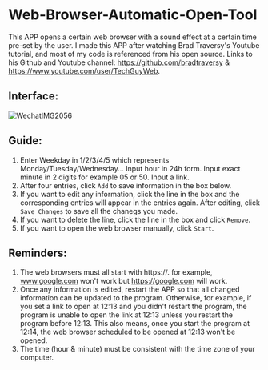 # Web-Browser-Automatic-Open-Tool

This APP opens a certain web browser with a sound effect at a certain time pre-set by the user. I made this APP after watching Brad Traversy's Youtube tutorial, and most of my code is referenced from his open source. Links to his Github and Youtube channel: https://github.com/bradtraversy & https://www.youtube.com/user/TechGuyWeb. 

## Interface:
  ![WechatIMG2056](https://user-images.githubusercontent.com/71456398/114523986-671e1c80-9c77-11eb-8f3e-5e763d129563.jpeg)

## Guide:
  1. Enter Weekday in 1/2/3/4/5 which represents Monday/Tuesday/Wednesday... Input hour in 24h form. Input exact minute in 2 digits for example 05 or 50. Input a link. 
  2. After four entries, click <code>Add</code> to save information in the box below. 
  3. If you want to edit any information, click the line in the box and the corresponding entries will appear in the entries again. After editing, click <code>Save Changes</code> to save all the chanegs you made. 
  4. If you want to delete the line, click the line in the box and click <code>Remove</code>. 
  5. If you want to open the web browser manually, click <code>Start</code>. 

## Reminders:
  1. The web browsers must all start with https://. for example, www.google.com won't work but https://google.com will work. 
  2. Once any information is edited, restart the APP so that all changed information can be updated to the program. Otherwise, for example, if you set a link to open at 12:13 and you didn't restart the program, the program is unable to open the link at 12:13 unless you restart the program before 12:13. This also means, once you start the program at 12:14, the web browser scheduled to be opened at 12:13 won't be opened. 
  3. The time (hour & minute) must be consistent with the time zone of your computer.  
